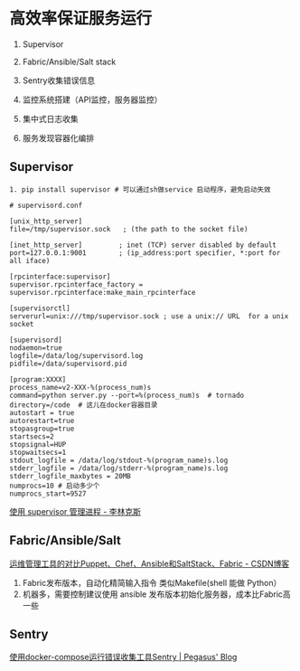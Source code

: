 # 高效率保证服务运行

1. Supervisor

2. Fabric/Ansible/Salt stack

3. Sentry收集错误信息

4. 监控系统搭建（API监控，服务器监控）

5. 集中式日志收集

6. 服务发现容器化编排


## Supervisor
```shell
1. pip install supervisor # 可以通过sh做service 启动程序，避免启动失效

# supervisord.conf

[unix_http_server]
file=/tmp/supervisor.sock   ; (the path to the socket file)

[inet_http_server]         ; inet (TCP) server disabled by default
port=127.0.0.1:9001        ; (ip_address:port specifier, *:port for all iface)

[rpcinterface:supervisor]
supervisor.rpcinterface_factory = supervisor.rpcinterface:make_main_rpcinterface

[supervisorctl]
serverurl=unix:///tmp/supervisor.sock ; use a unix:// URL  for a unix socket

[supervisord]
nodaemon=true
logfile=/data/log/supervisord.log
pidfile=/data/supervisord.pid

[program:XXXX]
process_name=v2-XXX-%(process_num)s
command=python server.py --port=%(process_num)s  # tornado
directory=/code  # 这儿在docker容器目录
autostart = true
autorestart=true
stopasgroup=true
startsecs=2
stopsignal=HUP
stopwaitsecs=1
stdout_logfile = /data/log/stdout-%(program_name)s.log
stderr_logfile = /data/log/stderr-%(program_name)s.log
stderr_logfile_maxbytes = 20MB
numprocs=10 # 启动多少个
numprocs_start=9527

```
[使用 supervisor 管理进程 - 李林克斯](http://liyangliang.me/posts/2015/06/using-supervisor/)

## Fabric/Ansible/Salt

[运维管理工具的对比Puppet、Chef、Ansible和SaltStack、Fabric - CSDN博客](https://blog.csdn.net/zzq900503/article/details/80143740)

1. Fabric发布版本，自动化精简输入指令 类似Makefile(shell 能做 Python）
2. 机器多，需要控制建议使用 ansible 发布版本初始化服务器，成本比Fabric高一些

## Sentry

[使用docker-compose运行错误收集工具Sentry | Pegasus' Blog](http://ningning.today/2016/10/18/python/docker-sentry/)


